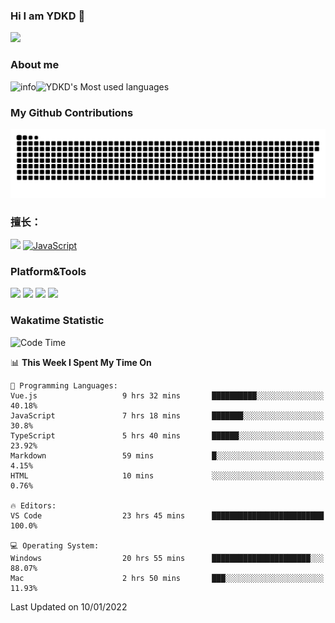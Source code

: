 ### Hi I am YDKD 👋

![](https://visitor-badge.glitch.me/badge?page_id=YDKD.readme)

### About me
![info](https://github-readme-stats.vercel.app/api?username=YDKD&show_icons=true&theme=cobalt)![YDKD's Most used languages](https://github-readme-stats.vercel.app/api/top-langs/?username=YDKD&layout=compact&hide_border=true&langs_count=8)

### My Github Contributions
![](https://raw.githubusercontent.com/YDKD/YDKD/main/assets/github-contribution-grid-snake.svg)

### 擅长：<br />
[![](https://img.shields.io/badge/-Vue.js-007396?style=flat-square&logo=Vue.js&logoColor=#4FC08D)](https://cn.vuejs.org/)
[![JavaScript](https://img.shields.io/badge/-JavaScript-f7e018?style=flat-square&logo=javascript&logoColor=white)]()

### Platform&Tools <br/>

[![]( https://img.shields.io/badge/macOS-Big%20Sur-292e33?style=flat-square&logo=apple&logoColor=ffffff )]() [![](https://img.shields.io/badge/Windows-10-2376bc?style=flat-square&logo=windows&logoColor=ffffff)]() [![]( https://img.shields.io/badge/IDE-Visual%20Studio%20Code-blue?style=flat-square&logo=visual-studio-code&logoColor=ffffff )]() [![]( https://img.shields.io/badge/iPhone-12-999999?style=flat-square&logo=apple&logoColor=ffffff)]() <br />

### Wakatime Statistic
<!--START_SECTION:waka-->
![Code Time](http://img.shields.io/badge/Code%20Time-326%20hrs%2041%20mins-blue)

📊 **This Week I Spent My Time On** 

```text
💬 Programming Languages: 
Vue.js                   9 hrs 32 mins       ██████████░░░░░░░░░░░░░░░   40.18% 
JavaScript               7 hrs 18 mins       ███████░░░░░░░░░░░░░░░░░░   30.8% 
TypeScript               5 hrs 40 mins       ██████░░░░░░░░░░░░░░░░░░░   23.92% 
Markdown                 59 mins             █░░░░░░░░░░░░░░░░░░░░░░░░   4.15% 
HTML                     10 mins             ░░░░░░░░░░░░░░░░░░░░░░░░░   0.76%

🔥 Editors: 
VS Code                  23 hrs 45 mins      █████████████████████████   100.0%

💻 Operating System: 
Windows                  20 hrs 55 mins      ██████████████████████░░░   88.07% 
Mac                      2 hrs 50 mins       ███░░░░░░░░░░░░░░░░░░░░░░   11.93%

```


 Last Updated on 10/01/2022
<!--END_SECTION:waka-->

<!--
**YDKD/YDKD** is a ✨ _special_ ✨ repository because its `README.md` (this file) appears on your GitHub profile.

Here are some ideas to get you started:

- 🔭 I’m currently working on ...
- 🌱 I’m currently learning ...
- 👯 I’m looking to collaborate on ...
- 🤔 I’m looking for help with ...
- 💬 Ask me about ...
- 📫 How to reach me: ...
- 😄 Pronouns: ...
- ⚡ Fun fact: ...
-->
